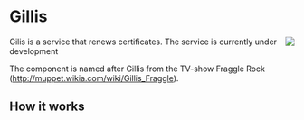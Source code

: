 # Gillis
<img align="right" src="https://vignette.wikia.nocookie.net/muppet/images/d/da/Gillis_Fraggle.png/revision/latest/scale-to-width-down/280?cb=20131112060803">

Gilis is a service that renews certificates.
The service is currently under development

The component is named after Gillis from the TV-show Fraggle Rock (http://muppet.wikia.com/wiki/Gillis_Fraggle).


## How it works
 
